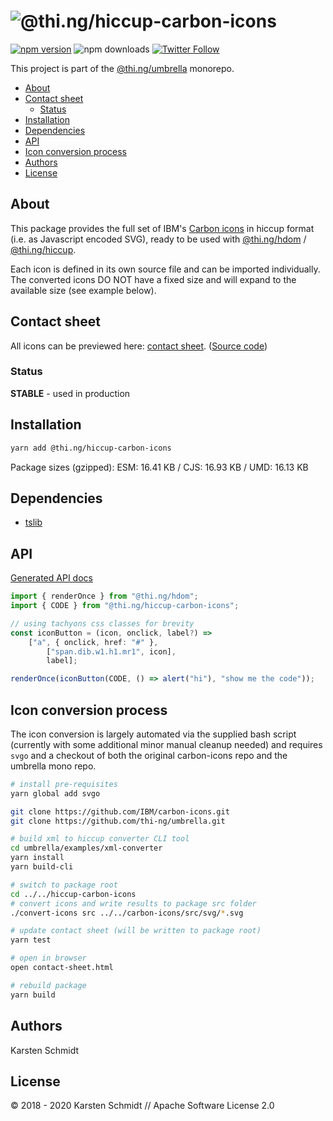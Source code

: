 <!-- This file is generated - DO NOT EDIT! -->

# ![@thi.ng/hiccup-carbon-icons](https://media.thi.ng/umbrella/banners/thing-hiccup-carbon-icons.svg?1585427359)

[![npm version](https://img.shields.io/npm/v/@thi.ng/hiccup-carbon-icons.svg)](https://www.npmjs.com/package/@thi.ng/hiccup-carbon-icons)
![npm downloads](https://img.shields.io/npm/dm/@thi.ng/hiccup-carbon-icons.svg)
[![Twitter Follow](https://img.shields.io/twitter/follow/thing_umbrella.svg?style=flat-square&label=twitter)](https://twitter.com/thing_umbrella)

This project is part of the
[@thi.ng/umbrella](https://github.com/thi-ng/umbrella/) monorepo.

- [About](#about)
- [Contact sheet](#contact-sheet)
  - [Status](#status)
- [Installation](#installation)
- [Dependencies](#dependencies)
- [API](#api)
- [Icon conversion process](#icon-conversion-process)
- [Authors](#authors)
- [License](#license)

## About

This package provides the full set of IBM's [Carbon
icons](https://github.com/IBM/carbon-icons) in hiccup format (i.e. as
Javascript encoded SVG), ready to be used with
[@thi.ng/hdom](https://github.com/thi-ng/umbrella/tree/develop/packages/hdom)
/
[@thi.ng/hiccup](https://github.com/thi-ng/umbrella/tree/develop/packages/hiccup).

Each icon is defined in its own source file and can be imported
individually. The converted icons DO NOT have a fixed size and will
expand to the available size (see example below).

## Contact sheet

All icons can be previewed here: [contact
sheet](https://demo.thi.ng/umbrella/hiccup-carbon-icons/). ([Source
code](https://github.com/thi-ng/umbrella/tree/develop/packages/hiccup-carbon-icons/test/contact-sheet.ts))

### Status

**STABLE** - used in production

## Installation

```bash
yarn add @thi.ng/hiccup-carbon-icons
```

Package sizes (gzipped): ESM: 16.41 KB / CJS: 16.93 KB / UMD: 16.13 KB

## Dependencies

- [tslib](https://github.com/thi-ng/umbrella/tree/develop/packages/undefined)

## API

[Generated API docs](https://docs.thi.ng/umbrella/hiccup-carbon-icons/)

```ts
import { renderOnce } from "@thi.ng/hdom";
import { CODE } from "@thi.ng/hiccup-carbon-icons";

// using tachyons css classes for brevity
const iconButton = (icon, onclick, label?) =>
    ["a", { onclick, href: "#" },
        ["span.dib.w1.h1.mr1", icon],
        label];

renderOnce(iconButton(CODE, () => alert("hi"), "show me the code"));
```

## Icon conversion process

The icon conversion is largely automated via the supplied bash script
(currently with some additional minor manual cleanup needed) and
requires `svgo` and a checkout of both the original carbon-icons repo
and the umbrella mono repo.

```bash
# install pre-requisites
yarn global add svgo

git clone https://github.com/IBM/carbon-icons.git
git clone https://github.com/thi-ng/umbrella.git

# build xml to hiccup converter CLI tool
cd umbrella/examples/xml-converter
yarn install
yarn build-cli

# switch to package root
cd ../../hiccup-carbon-icons
# convert icons and write results to package src folder
./convert-icons src ../../carbon-icons/src/svg/*.svg

# update contact sheet (will be written to package root)
yarn test

# open in browser
open contact-sheet.html

# rebuild package
yarn build
```

## Authors

Karsten Schmidt

## License

&copy; 2018 - 2020 Karsten Schmidt // Apache Software License 2.0

